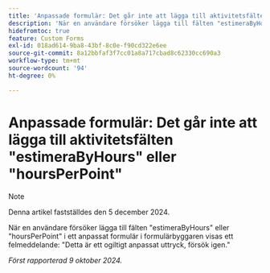 ```yaml
---
title: 'Anpassade formulär: Det går inte att lägga till aktivitetsfälten "estimeraByHours" eller "hoursPerPoint"'
description: 'När en användare försöker lägga till fälten "estimeraByHours" eller "hoursPerPoint" i ett anpassat formulär i formulärbyggaren visas ett felmeddelande: "Detta är ett ogiltigt anpassat uttryck, försök igen."'
hidefromtoc: true
feature: Custom Forms
exl-id: 018ad614-9ba8-43bf-8c0e-f90cd322e6ee
source-git-commit: 8a12bbfaf3f7cc01a8a717cbad8c62330cc690a3
workflow-type: tm+mt
source-wordcount: '94'
ht-degree: 0%

---
```


# Anpassade formulär: Det går inte att lägga till aktivitetsfälten &quot;estimeraByHours&quot; eller &quot;hoursPerPoint&quot;

>[!NOTE]
>
>Denna artikel fastställdes den 5 december 2024.

När en användare försöker lägga till fälten &quot;estimeraByHours&quot; eller &quot;hoursPerPoint&quot; i ett anpassat formulär i formulärbyggaren visas ett felmeddelande: &quot;Detta är ett ogiltigt anpassat uttryck, försök igen.&quot;

_Först rapporterad 9 oktober 2024._
